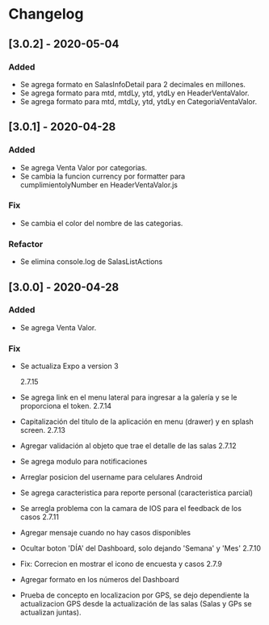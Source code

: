 # Changelog

## [3.0.2] - 2020-05-04

### Added

- Se agrega formato en SalasInfoDetail para 2 decimales en millones.
- Se agrega formato para mtd, mtdLy, ytd, ytdLy en HeaderVentaValor.
- Se agrega formato para mtd, mtdLy, ytd, ytdLy en CategoriaVentaValor.

## [3.0.1] - 2020-04-28

### Added

- Se agrega Venta Valor por categorias.
- Se cambia la funcion currency por formatter para cumplimientolyNumber en HeaderVentaValor.js

### Fix

- Se cambia el color del nombre de las categorias.

### Refactor

- Se elimina console.log de SalasListActions

## [3.0.0] - 2020-04-28

### Added

- Se agrega Venta Valor.

### Fix

- Se actualiza Expo a version 3

  2.7.15

- Se agrega link en el menu lateral para ingresar a la galería y se le proporciona el token.
  2.7.14
- Capitalización del titulo de la aplicación en menu (drawer) y en splash screen.
  2.7.13
- Agregar validación al objeto que trae el detalle de las salas
  2.7.12
- Se agrega modulo para notificaciones
- Arreglar posicion del username para celulares Android
- Se agrega caracteristica para reporte personal (caracteristica parcial)
- Se arregla problema con la camara de IOS para el feedback de los casos
  2.7.11
- Agregar mensaje cuando no hay casos disponibles
- Ocultar boton 'DÍA' del Dashboard, solo dejando 'Semana' y 'Mes'
  2.7.10
- Fix: Correcion en mostrar el icono de encuesta y casos
  2.7.9
- Agregar formato en los números del Dashboard
- Prueba de concepto en localizacion por GPS, se dejo dependiente la actualizacion
  GPS desde la actualización de las salas (Salas y GPs se actualizan juntas).
